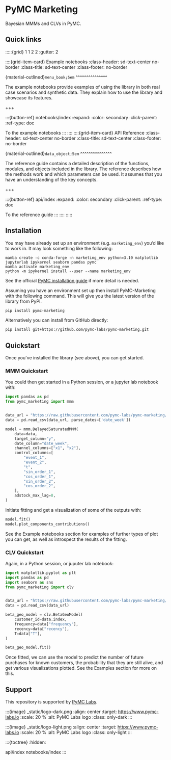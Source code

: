 # PyMC Marketing

Bayesian MMMs and CLVs in PyMC.

## Quick links

:::::{grid} 1 1 2 2
:gutter: 2

::::{grid-item-card} Example notebooks
:class-header: sd-text-center no-border
:class-title: sd-text-center
:class-footer: no-border

{material-outlined}`menu_book;5em`
^^^^^^^^^^^^^^^

The example notebooks provide examples of using
the library in both real case scenarios
and synthetic data. They explain how to use
the library and showcase its features.

+++

:::{button-ref} notebooks/index
:expand:
:color: secondary
:click-parent:
:ref-type: doc

To the example notebooks
:::
::::
::::{grid-item-card} API Reference
:class-header: sd-text-center no-border
:class-title: sd-text-center
:class-footer: no-border

{material-outlined}`data_object;5em`
^^^^^^^^^^^^^^^

The reference guide contains a detailed description of the functions,
modules, and objects included in the library. The reference describes how the
methods work and which parameters can be used. It assumes that you have an
understanding of the key concepts.

+++

:::{button-ref} api/index
:expand:
:color: secondary
:click-parent:
:ref-type: doc

To the reference guide
:::
::::
:::::

## Installation

You may have already set up an environment (e.g. `marketing_env`) you’d like to work in. It may look something like the following:

```
mamba create -c conda-forge -n marketing_env python=3.10 matplotlib jupyterlab ipykernel seaborn pandas pymc
mamba activate marketing_env
python -m ipykernel install --user --name marketing_env
```

See the official [PyMC installation guide](https://www.pymc.io/projects/docs/en/latest/installation.html) if more detail is needed.

Assuming you have an environment set up then install PyMC-Marketing with the following command. This will give you the latest version of the library from PyPI.
```bash
pip install pymc-marketing
```

Alternatively you can install from GitHub directly:

```bash
pip install git+https://github.com/pymc-labs/pymc-marketing.git
```

## Quickstart

Once you've installed the library (see above), you can get started.

### MMM Quickstart
You could then get started in a Python session, or a jupyter lab notebook with:

```python
import pandas as pd
from pymc_marketing import mmm


data_url = "https://raw.githubusercontent.com/pymc-labs/pymc-marketing/main/datasets/mmm_example.csv"
data = pd.read_csv(data_url, parse_dates=['date_week'])

model = mmm.DelayedSaturatedMMM(
    data=data,
    target_column="y",
    date_column="date_week",
    channel_columns=["x1", "x2"],
    control_columns=[
        "event_1",
        "event_2",
        "t",
        "sin_order_1",
        "cos_order_1",
        "sin_order_2",
        "cos_order_2",
    ],
    adstock_max_lag=8,
)
```

Initiate fitting and get a visualization of some of the outputs with:

```python
model.fit()
model.plot_components_contributions()
```

See the Example notebooks section for examples of further types of plot you can get, as well as introspect the results of the fitting.

### CLV Quickstart

Again, in a Python session, or juputer lab notebook:

```python
import matplotlib.pyplot as plt
import pandas as pd
import seaborn as sns
from pymc_marketing import clv


data_url = "https://raw.githubusercontent.com/pymc-labs/pymc-marketing/main/datasets/clv_quickstart.csv"
data = pd.read_csv(data_url)

beta_geo_model = clv.BetaGeoModel(
    customer_id=data.index,
    frequency=data["frequency"],
    recency=data["recency"],
    T=data["T"],
)

beta_geo_model.fit()
```
Once fitted, we can use the model to predict the number of future purchases for known customers, the probability that they are still alive, and get various visualizations plotted. See the Examples section for more on this.

## Support

This repository is supported by [PyMC Labs](https://www.pymc-labs.io).

:::{image} _static/logo-dark.png
:align: center
:target: https://www.pymc-labs.io
:scale: 20 %
:alt: PyMC Labs logo
:class: only-dark
:::

:::{image} _static/logo-light.png
:align: center
:target: https://www.pymc-labs.io
:scale: 20 %
:alt: PyMC Labs logo
:class: only-light
:::


:::{toctree}
:hidden:

api/index
notebooks/index
:::
